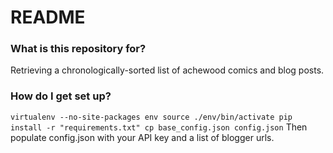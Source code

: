 # README #

### What is this repository for? ###

Retrieving a chronologically-sorted list of achewood comics and blog posts.

### How do I get set up? ###

`virtualenv --no-site-packages env
source ./env/bin/activate
pip install -r "requirements.txt"
cp base_config.json config.json`
Then populate config.json with your API key and a list of blogger urls.